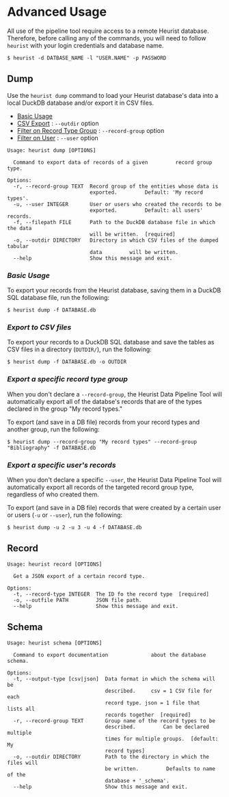 # Advanced Usage

All use of the pipeline tool require access to a remote Heurist database. Therefore, before calling any of the commands, you will need to follow `heurist` with your login credentials and database name.

```shell
$ heurist -d DATBASE_NAME -l "USER.NAME" -p PASSWORD
```

## Dump

Use the `heurist dump` command to load your Heurist database's data into a local DuckDB database and/or export it in CSV files.

- [Basic Usage](#basic-usage)
- [CSV Export](#export-to-csv-files) : `--outdir` option
- [Filter on Record Type Group](#export-a-specific-record-type-group) : `--record-group` option
- [Filter on User](#export-a-specific-users-records) : `--user` option

```
Usage: heurist dump [OPTIONS]

  Command to export data of records of a given         record group type.

Options:
  -r, --record-group TEXT  Record group of the entities whose data is
                           exported.         Default: 'My record types'.
  -u, --user INTEGER       User or users who created the records to be
                           exported.         Default: all users' records.
  -f, --filepath FILE      Path to the DuckDB database file in which the data
                           will be written.  [required]
  -o, --outdir DIRECTORY   Directory in which CSV files of the dumped tabular
                           data         will be written.
  --help                   Show this message and exit.
```

### _Basic Usage_

To export your records from the Heurist database, saving them  in a DuckDB SQL database file, run the following:

```shell
$ heurist dump -f DATABASE.db
```

### _Export to CSV files_

To export your records to a DuckDB SQL database and save the tables as CSV files in a directory (`OUTDIR/`), run the following:

```shell
$ heurist dump -f DATABASE.db -o OUTDIR
```

### _Export a specific record type group_

When you don't declare a `--record-group`, the Heurist Data Pipeline Tool will automatically export all of the databse's records that are of the types declared in the group "My record types."

To export (and save in a DB file) records from your record types and another group, run the following:

```shell
$ heurist dump --record-group "My record types" --record-group "Bibliography" -f DATABASE.db
```

### _Export a specific user's records_

When you don't declare a specific `--user`, the Heurist Data Pipeline Tool will automatically export all records of the targeted record group type, regardless of who created them.

To export (and save in a DB file) records that were created by a certain user or users (`-u` or `--user`), run the following:

```shell
$ heurist dump -u 2 -u 3 -u 4 -f DATABASE.db
```

## Record

```console
Usage: heurist record [OPTIONS]

  Get a JSON export of a certain record type.

Options:
  -t, --record-type INTEGER  The ID fo the record type  [required]
  -o, --outfile PATH         JSON file path.
  --help                     Show this message and exit.
```


## Schema

```console
Usage: heurist schema [OPTIONS]

  Command to export documentation              about the database schema.

Options:
  -t, --output-type [csv|json]  Data format in which the schema will be
                                described.     csv = 1 CSV file for each
                                record type. json = 1 file that     lists all
                                records together  [required]
  -r, --record-group TEXT       Group name of the record types to be
                                described.         Can be declared multiple
                                times for multiple groups.  [default: My
                                record types]
  -o, --outdir DIRECTORY        Path to the directory in which the files will
                                be written.         Defaults to name of the
                                database + '_schema'.
  --help                        Show this message and exit.
```